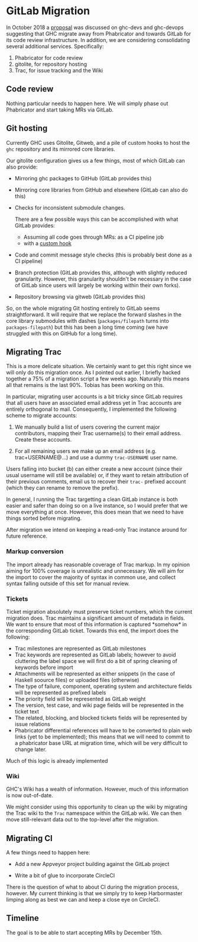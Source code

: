 # GitLab Migration


In October 2018 a [ proposal](https://mail.haskell.org/pipermail/ghc-devs/2018-October/016425.html) was discussed on ghc-devs and ghc-devops suggesting that GHC migrate away from Phabricator and towards GitLab for its code review infrastructure. In addition, we are considering consolidating several additional services. Specifically:

1. Phabricator for code review
1. gitolite, for repository hosting
1. Trac, for issue tracking and the Wiki

## Code review


Nothing particular needs to happen here. We will simply phase out Phabricator
and start taking MRs via GitLab.

## Git hosting


Currently GHC uses Gitolite, Gitweb, and a pile of custom hooks to host the `ghc` repository and its mirrored core libraries.


Our gitolite configuration gives us a few things, most of which GitLab
can also provide:

- Mirroring ghc packages to GitHub (GitLab provides this)
- Mirroring core libraries from GitHub and elsewhere (GitLab can also
  do this)
- Checks for inconsistent submodule changes.

  There are a few possible ways this can be accomplished with what
  GitLab provides:

  - Assuming all code goes through MRs: as a CI pipeline job
  - with a [ custom hook](https://github.com/gitlabhq/gitlabhq/blob/667c0a909bde1cf71f21d8ec9768e98b1c489030/doc/hooks/custom_hooks.md)

- Code and commit message style checks (this is probably best done as a
  CI pipeline)
- Branch protection (GitLab provides this, although with slightly reduced granularity. However, this granularity shouldn't be necessary in the case of GitLab since users will largely be working within their own forks).
- Repository browsing via gitweb (GitLab provides this)


So, on the whole migrating Git hosting entirely to GitLab seems
straightforward. It will require that we replace the forward slashes in
the core library submodules with dashes (`packages/filepath` turns into
`packages-filepath`) but this has been a long time coming (we have
struggled with this on GitHub for a long time).

## Migrating Trac


This is a more delicate situation. We certainly want to get this right
since we will only do this migration once. As I pointed out earlier, I
briefly hacked together a 75% of a migration script a few weeks ago.
Naturally this means all that remains is the last 90%. Tobias has been
working on this.


In particular, migrating user accounts is a bit tricky since GitLab
requires that all users have an associated email address yet in Trac
accounts are entirely orthogonal to mail. Consequently, I implemented
the following scheme to migrate accounts:

1. We manually build a list of users covering the current major
  contributors, mapping their Trac username(s) to their email address.
  Create these accounts.

1. For all remaining users we make up an email address (e.g.
  trac+USERNAME@…) and use a dummy `trac-USERNAME` user
  name.


Users falling into bucket (b) can either create a new account (since
their usual username will still be available) or, if they want to retain
attribution of their previous comments, email us to recover their
`trac-` prefixed account (which they can rename to remove the prefix).


In general, I running the Trac targetting a clean GitLab
instance is both easier and safer than doing so on a live instance, so I
would prefer that we move everything at once. However, this does mean
that we need to have things sorted before migrating.


After migration we intend on keeping a read-only Trac instance around for
future reference.

### Markup conversion


The import already has reasonable coverage of Trac markup. In my opinion
aiming for 100% coverage is unrealistic and unnecessary. We will aim
for the import to cover the majority of syntax in common use, and collect
syntax falling outside of this set for manual review.

### Tickets


Ticket migration absolutely must preserve ticket numbers, which the current
migration does. Trac maintains a significant amount of metadata in fields.
We want to ensure that most of this information is captured \*somehow\* in
the corresponding GitLab ticket. Towards this end, the import does the following:

- Trac milestones are represented as GitLab milestones
- Trac keywords are represented as GitLab labels; however to avoid cluttering
  the label space we will first do a bit of spring cleaning of keywords before import
- Attachments will be represented as either snippets (in the case of Haskell soource files) or uploaded files (otherwise)
- The type of failure, component, operating system and architecture fields will be represented as prefixed labels 
- The priority field will be represented as GitLab weight
- The version, test case, and wiki page fields will be represented in the ticket text
- The related, blocking, and blocked tickets fields will be represented by issue relations
- Phabricator differential references will have to be converted to plain web links (yet to be implemented); this means that we will need to commit to a phabricator base URL at migration time, which will be very difficult to change later.


Much of this logic is already implemented

### Wiki


GHC's Wiki has a wealth of information. However, much of this information is now out-of-date.


We might consider using this opportunity to clean up the wiki by migrating the Trac wiki to the `Trac` namespace within the GitLab wiki. We can then move still-relevant data out to the top-level after the migration.

## Migrating CI


A few things need to happen here:

- Add a new Appveyor project building against the GitLab project

- Write a bit of glue to incorporate CircleCI


There is the question of what to about CI during the migration process, however. My current thinking is that we simply try to keep Harbormaster limping along as best we can and keep a close eye on CircleCI.

## Timeline


The goal is to be able to start accepting MRs by December 15th.
